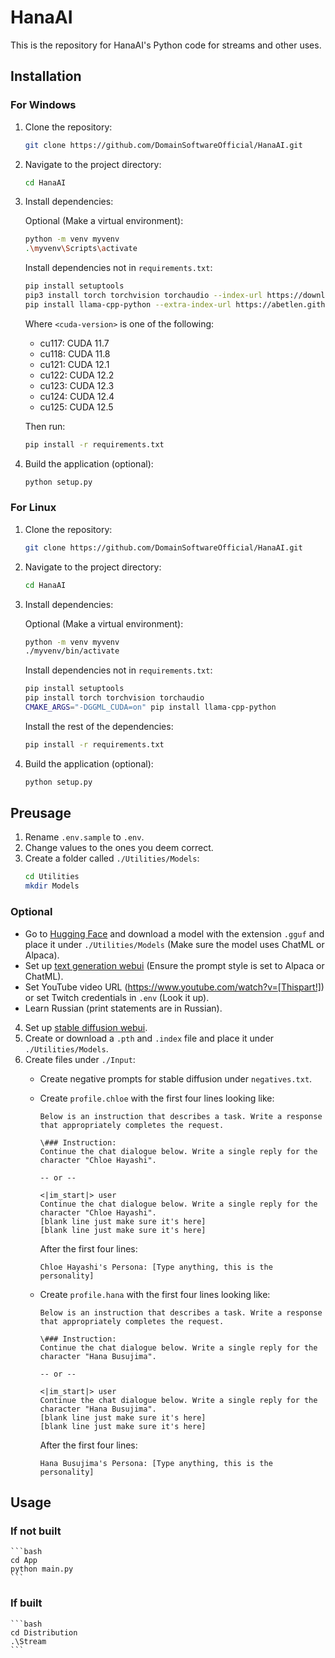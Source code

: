 # HanaAI

This is the repository for HanaAI's Python code for streams and other uses.

## Installation

### For Windows

1. Clone the repository:
    ```bash
    git clone https://github.com/DomainSoftwareOfficial/HanaAI.git
    ```
2. Navigate to the project directory:
    ```bash
    cd HanaAI
    ```
3. Install dependencies:

    Optional (Make a virtual environment):
    ```bash
    python -m venv myvenv
    .\myvenv\Scripts\activate
    ```

    Install dependencies not in `requirements.txt`:
    ```bash
    pip install setuptools
    pip3 install torch torchvision torchaudio --index-url https://download.pytorch.org/whl/<cuda-version>
    pip install llama-cpp-python --extra-index-url https://abetlen.github.io/llama-cpp-python/whl/<cuda-version>
    ```

    Where `<cuda-version>` is one of the following:

    - cu117: CUDA 11.7
    - cu118: CUDA 11.8
    - cu121: CUDA 12.1
    - cu122: CUDA 12.2
    - cu123: CUDA 12.3
    - cu124: CUDA 12.4
    - cu125: CUDA 12.5

    Then run:
    ```bash
    pip install -r requirements.txt
    ```

4. Build the application (optional):
    ```bash
    python setup.py
    ```

### For Linux

1. Clone the repository:
    ```bash
    git clone https://github.com/DomainSoftwareOfficial/HanaAI.git
    ```
2. Navigate to the project directory:
    ```bash
    cd HanaAI
    ```
3. Install dependencies:

    Optional (Make a virtual environment):
    ```bash
    python -m venv myvenv
    ./myvenv/bin/activate
    ```

    Install dependencies not in `requirements.txt`:
    ```bash
    pip install setuptools
    pip install torch torchvision torchaudio
    CMAKE_ARGS="-DGGML_CUDA=on" pip install llama-cpp-python
    ```

    Install the rest of the dependencies:
    ```bash
    pip install -r requirements.txt
    ```

4. Build the application (optional):
    ```bash
    python setup.py
    ```

## Preusage

1. Rename `.env.sample` to `.env`.
2. Change values to the ones you deem correct.
3. Create a folder called `./Utilities/Models`:
    ```bash
    cd Utilities
    mkdir Models
    ```

### Optional

- Go to [Hugging Face](https://huggingface.co) and download a model with the extension `.gguf` and place it under `./Utilities/Models` (Make sure the model uses ChatML or Alpaca).
- Set up [text generation webui](https://github.com/oobabooga/text-generation-webui) (Ensure the prompt style is set to Alpaca or ChatML).
- Set YouTube video URL (https://www.youtube.com/watch?v=[Thispart!]) or set Twitch credentials in `.env` (Look it up).
- Learn Russian (print statements are in Russian).

4. Set up [stable diffusion webui](https://github.com/AUTOMATIC1111/stable-diffusion-webui).
5. Create or download a `.pth` and `.index` file and place it under `./Utilities/Models`.
6. Create files under `./Input`:
    - Create negative prompts for stable diffusion under `negatives.txt`.
    - Create `profile.chloe` with the first four lines looking like:
        ```
        Below is an instruction that describes a task. Write a response that appropriately completes the request.

        \### Instruction:
        Continue the chat dialogue below. Write a single reply for the character "Chloe Hayashi".

        -- or --

        <|im_start|> user
        Continue the chat dialogue below. Write a single reply for the character "Chloe Hayashi".
        [blank line just make sure it's here]
        [blank line just make sure it's here]
        ```

        After the first four lines:
        ```
        Chloe Hayashi's Persona: [Type anything, this is the personality]
        ```
    - Create `profile.hana` with the first four lines looking like:
        ```
        Below is an instruction that describes a task. Write a response that appropriately completes the request.

        \### Instruction:
        Continue the chat dialogue below. Write a single reply for the character "Hana Busujima".

        -- or --

        <|im_start|> user
        Continue the chat dialogue below. Write a single reply for the character "Hana Busujima".
        [blank line just make sure it's here]
        [blank line just make sure it's here]
        ```

        After the first four lines:
        ```
        Hana Busujima's Persona: [Type anything, this is the personality]
        ```

## Usage

### If not built

    ```bash
    cd App
    python main.py  
    ```

### If built

    ```bash
    cd Distribution
    .\Stream
    ```